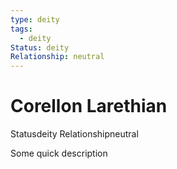 ```yaml
---
type: deity
tags:
  - deity
Status: deity
Relationship: neutral
---
```


# Corellon Larethian
<span class="dataview inline-field"><span class="inline-field-key">Status</span><span class="inline-field-value">deity</span></span>
<span class="dataview inline-field"><span class="inline-field-key">Relationship</span><span class="inline-field-value">neutral</span></span>

Some quick description

